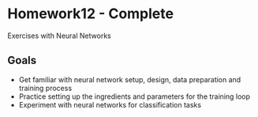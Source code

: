 # Homework12 - Complete

Exercises with Neural Networks

## Goals

- Get familiar with neural network setup, design, data preparation and training process
- Practice setting up the ingredients and parameters for the training loop
- Experiment with neural networks for classification tasks
